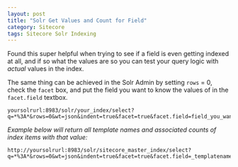 ```yaml
---
layout: post
title: "Solr Get Values and Count for Field"
category: Sitecore
tags: Sitecore Solr Indexing
---
```


Found this super helpful when trying to see if a field is even getting indexed at all, and if so what the values are so you can test your query logic with _actual_ values in the index.

The same thing can be achieved in the Solr Admin by setting `rows` = 0, check the `facet` box, 
and put the field you want to know the values of in the `facet.field` textbox.

```
yoursolrurl:8983/solr/your_index/select?q=*%3A*&rows=0&wt=json&indent=true&facet=true&facet.field=field_you_want_to_know
```

_Example below will return all template names and associated counts of index items with that value:_
```
http://yoursolrurl:8983/solr/sitecore_master_index/select?q=*%3A*&rows=0&wt=json&indent=true&facet=true&facet.field=_templatename
```


